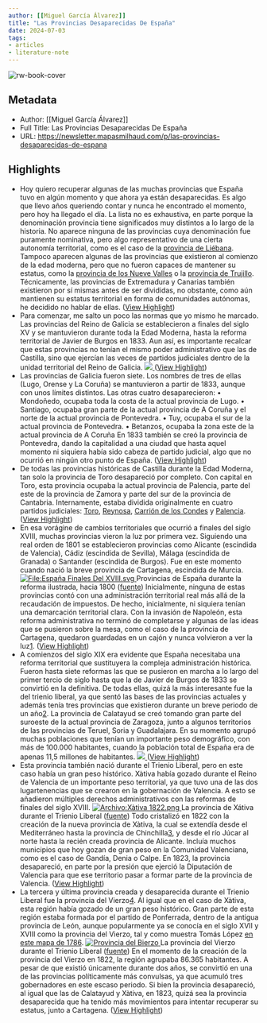 ```yaml
---
author: [[Miguel García Álvarez]]
title: "Las Provincias Desaparecidas De España"
date: 2024-07-03
tags: 
- articles
- literature-note
---
```

![rw-book-cover](https://substackcdn.com/image/fetch/w_1200,h_600,c_fill,f_jpg,q_auto:good,fl_progressive:steep,g_auto/https%3A%2F%2Fsubstack-post-media.s3.amazonaws.com%2Fpublic%2Fimages%2F550954d2-498e-419d-b3b1-5640d252dc3d_1280x1158.png)

## Metadata
- Author: [[Miguel García Álvarez]]
- Full Title: Las Provincias Desaparecidas De España
- URL: https://newsletter.mapasmilhaud.com/p/las-provincias-desaparecidas-de-espana

## Highlights
- Hoy quiero recuperar algunas de las muchas provincias que España tuvo en algún momento y que ahora ya están desaparecidas. Es algo que llevo años queriendo contar y nunca he encontrado el momento, pero hoy ha llegado el día.
  La lista no es exhaustiva, en parte porque la denominación provincia tiene significados muy distintos a lo largo de la historia. No aparece ninguna de las provincias cuya denominación fue puramente nominativa, pero algo representativo de una cierta autonomía territorial, como es el caso de la [provincia de Liébana](https://mapasmilhaud.com/mapas-antiguos/baston-de-laredo-y-provincia-de-liebana-1774/). Tampoco aparecen algunas de las provincias que existieron al comienzo de la edad moderna, pero que no fueron capaces de mantener su estatus, como la [provincia de los Nueve Valles](https://diadelasinstituciones.es/historia/provincia-9-valles/) o la [provincia de Trujillo](https://es.wikipedia.org/wiki/Provincia_de_Trujillo_(Espa%C3%B1a)). Técnicamente, las provincias de Extremadura y Canarias también existieron por sí mismas antes de ser divididas, no obstante, como aún mantienen su estatus territorial en forma de comunidades autónomas, he decidido no hablar de ellas. ([View Highlight](https://read.readwise.io/read/01j1w3v70zvyrr99hjbt4s4xrn))
- Para comenzar, me salto un poco las normas que yo mismo he marcado. Las provincias del Reino de Galicia se establecieron a finales del siglo XV y se mantuvieron durante toda la Edad Moderna, hasta la reforma territorial de Javier de Burgos en 1833. Aun así, es importante recalcar que estas provincias no tenían el mismo poder administrativo que las de Castilla, sino que ejercían las veces de partidos judiciales dentro de la unidad territorial del Reino de Galicia.
  [
  ![](https://substackcdn.com/image/fetch/w_1456,c_limit,f_auto,q_auto:good,fl_progressive:steep/https%3A%2F%2Fsubstack-post-media.s3.amazonaws.com%2Fpublic%2Fimages%2F872341a2-100d-49e5-b6e4-400bb981cf0c_3409x3841.jpeg)
  ](https://substackcdn.com/image/fetch/f_auto,q_auto:good,fl_progressive:steep/https%3A%2F%2Fsubstack-post-media.s3.amazonaws.com%2Fpublic%2Fimages%2F872341a2-100d-49e5-b6e4-400bb981cf0c_3409x3841.jpeg) ([View Highlight](https://read.readwise.io/read/01j1w3vapwqx86432xkzszfsgk))
- Las provincias de Galicia fueron siete. Los nombres de tres de ellas (Lugo, Orense y La Coruña) se mantuvieron a partir de 1833, aunque con unos límites distintos. Las otras cuatro desaparecieron:
  • Mondoñedo, ocupaba toda la costa de la actual provincia de Lugo.
  • Santiago, ocupaba gran parte de la actual provincia de A Coruña y el norte de la actual provincia de Pontevedra.
  • Tuy, ocupaba el sur de la actual provincia de Pontevedra.
  • Betanzos, ocupaba la zona este de la actual provincia de A Coruña
  En 1833 también se creó la provincia de Pontevedra, dando la capitalidad a una ciudad que hasta aquel momento ni siquiera había sido cabeza de partido judicial, algo que no ocurrió en ningún otro punto de España. ([View Highlight](https://read.readwise.io/read/01j1w3vf1em19hyvdwq2sq7zdp))
- De todas las provincias históricas de Castilla durante la Edad Moderna, tan solo la provincia de Toro desapareció por completo. Con capital en Toro, esta provincia ocupaba la actual provincia de Palencia, parte del este de la provincia de Zamora y parte del sur de la provincia de Cantabria. Internamente, estaba dividida originalmente en cuatro partidos judiciales: [Toro](https://mapasmilhaud.com/mapas-antiguos/mapa-del-partido-de-toro-1784/), [Reynosa](https://mapasmilhaud.com/mapas-antiguos/mapa-del-partido-de-reynosa-1785/), [Carrión de los Condes](https://mapasmilhaud.com/mapas-antiguos/mapa-del-partido-de-carrion-1785/) y [Palencia](https://mapasmilhaud.com/mapas-antiguos/mapa-de-la-provincia-de-palencia-1782/). ([View Highlight](https://read.readwise.io/read/01j1w3vpf3f0hht68ccmrhjxvk))
- En esa vorágine de cambios territoriales que ocurrió a finales del siglo XVIII, muchas provincias vieron la luz por primera vez. Siguiendo una real orden de 1801 se establecieron provincias como Alicante (escindida de Valencia), Cádiz (escindida de Sevilla), Málaga (escindida de Granada) o Santander (escindida de Burgos). Fue en este momento cuando nació la breve provincia de Cartagena, escindida de Murcia.
  [
  ![File:España Finales Del XVIII.svg](https://substackcdn.com/image/fetch/w_1456,c_limit,f_auto,q_auto:good,fl_progressive:steep/https%3A%2F%2Fsubstack-post-media.s3.amazonaws.com%2Fpublic%2Fimages%2F550954d2-498e-419d-b3b1-5640d252dc3d_1280x1158.png "File:España Finales Del XVIII.svg")
  ](https://substackcdn.com/image/fetch/f_auto,q_auto:good,fl_progressive:steep/https%3A%2F%2Fsubstack-post-media.s3.amazonaws.com%2Fpublic%2Fimages%2F550954d2-498e-419d-b3b1-5640d252dc3d_1280x1158.png)
  Provincias de España durante la reforma ilustrada, hacia 1800 ([fuente](https://commons.wikimedia.org/wiki/File:Espa%C3%B1a_Finales_Del_XVIII.svg))
  Inicialmente, ninguna de estas provincias contó con una administración territorial real más allá de la recaudación de impuestos. De hecho, inicialmente, ni siquiera tenían una demarcación territorial clara. Con la invasión de Napoleón, esta reforma administrativa no terminó de completarse y algunas de las ideas que se pusieron sobre la mesa, como el caso de la provincia de Cartagena, quedaron guardadas en un cajón y nunca volvieron a ver la luz[1](https://newsletter.mapasmilhaud.com/p/las-provincias-desaparecidas-de-espana#footnote-1-146167647). ([View Highlight](https://read.readwise.io/read/01j1w3w437hg8p4hbefh97ssw8))
- A comienzos del siglo XIX era evidente que España necesitaba una reforma territorial que sustituyera la compleja administración histórica. Fueron hasta siete reformas las que se pusieron en marcha a lo largo del primer tercio de siglo hasta que la de Javier de Burgos de 1833 se convirtió en la definitiva. De todas ellas, quizá la más interesante fue la del trienio liberal, ya que sentó las bases de las provincias actuales y además tenía tres provincias que existieron durante un breve periodo de un año[2](https://newsletter.mapasmilhaud.com/p/las-provincias-desaparecidas-de-espana#footnote-2-146167647).
  La provincia de Calatayud se creó tomando gran parte del suroeste de la actual provincia de Zaragoza, junto a algunos territorios de las provincias de Teruel, Soria y Guadalajara. En su momento agrupó muchas poblaciones que tenían un importante peso demográfico, con más de 100.000 habitantes, cuando la población total de España era de apenas 11,5 millones de habitantes.
  [
  ![](https://substackcdn.com/image/fetch/w_1456,c_limit,f_auto,q_auto:good,fl_progressive:steep/https%3A%2F%2Fsubstack-post-media.s3.amazonaws.com%2Fpublic%2Fimages%2Fd2611045-fc5f-428b-9c1d-f785dcb91559_831x749.png)
  ](https://substackcdn.com/image/fetch/f_auto,q_auto:good,fl_progressive:steep/https%3A%2F%2Fsubstack-post-media.s3.amazonaws.com%2Fpublic%2Fimages%2Fd2611045-fc5f-428b-9c1d-f785dcb91559_831x749.png) ([View Highlight](https://read.readwise.io/read/01j1w3w9h04r0c3xbt2cytvmpn))
- Esta provincia también nació durante el Trienio Liberal, pero en este caso había un gran peso histórico. Xàtiva había gozado durante el Reino de Valencia de un importante peso territorial, ya que tuvo una de las dos lugartenencias que se crearon en la gobernación de Valencia. A esto se añadieron múltiples derechos administrativos con las reformas de finales del siglo XVIII.
  [
  ![Archivo:Xàtiva 1822.png](https://substackcdn.com/image/fetch/w_1456,c_limit,f_auto,q_auto:good,fl_progressive:steep/https%3A%2F%2Fsubstack-post-media.s3.amazonaws.com%2Fpublic%2Fimages%2Fa142e01f-a1a2-4f51-a97c-777eabfeeb6c_800x390.png "Archivo:Xàtiva 1822.png")
  ](https://substackcdn.com/image/fetch/f_auto,q_auto:good,fl_progressive:steep/https%3A%2F%2Fsubstack-post-media.s3.amazonaws.com%2Fpublic%2Fimages%2Fa142e01f-a1a2-4f51-a97c-777eabfeeb6c_800x390.png)
  La provincia de Xátiva durante el Trienio Liberal ([fuente](https://upload.wikimedia.org/wikipedia/commons/thumb/c/c0/X%C3%A0tiva_1822.png/800px-X%C3%A0tiva_1822.png))
  Todo cristalizó en 1822 con la creación de la nueva provincia de Xàtiva, la cual se extendía desde el Mediterráneo hasta la provincia de Chinchilla[3](https://newsletter.mapasmilhaud.com/p/las-provincias-desaparecidas-de-espana#footnote-3-146167647), y desde el río Júcar al norte hasta la recién creada provincia de Alicante. Incluía muchos municipios que hoy gozan de gran peso en la Comunidad Valenciana, como es el caso de Gandía, Denia o Calpe. En 1823, la provincia desapareció, en parte por la presión que ejerció la Diputación de Valencia para que ese territorio pasar a formar parte de la provincia de Valencia. ([View Highlight](https://read.readwise.io/read/01j1w3wj272fny9d3kt7ernm20))
- La tercera y última provincia creada y desaparecida durante el Trienio Liberal fue la provincia del Vierzo[4](https://newsletter.mapasmilhaud.com/p/las-provincias-desaparecidas-de-espana#footnote-4-146167647). Al igual que en el caso de Xàtiva, esta región había gozado de un gran peso histórico. Gran parte de esta región estaba formada por el partido de Ponferrada, dentro de la antigua provincia de León, aunque popularmente ya se conocía en el siglo XVII y XVIII como la provincia del Vierzo, tal y como muestra Tomás López [en este mapa de 1786](https://mapasmilhaud.com/mapas-antiguos/mapa-del-partido-de-ponferrada-1786/).
  [
  ![Provincia del Bierzo](https://substackcdn.com/image/fetch/w_1456,c_limit,f_auto,q_auto:good,fl_progressive:steep/https%3A%2F%2Fsubstack-post-media.s3.amazonaws.com%2Fpublic%2Fimages%2Fa03936f2-5820-4b21-b4db-eec59f279220_960x664.jpeg "Provincia del Bierzo")
  ](https://substackcdn.com/image/fetch/f_auto,q_auto:good,fl_progressive:steep/https%3A%2F%2Fsubstack-post-media.s3.amazonaws.com%2Fpublic%2Fimages%2Fa03936f2-5820-4b21-b4db-eec59f279220_960x664.jpeg)
  La provincia del Vierzo durante el Trienio Liberal ([fuente](https://www.elbierzodigital.com/provincia-bierzo-200-anos-historia-efimera/421840))
  En el momento de la creación de la provincia del Vierzo en 1822, la región agrupaba 86.365 habitantes. A pesar de que existió únicamente durante dos años, se convirtió en una de las provincias políticamente más convulsas, ya que acumuló tres gobernadores en este escaso periodo. Si bien la provincia desapareció, al igual que las de Calatayud y Xàtiva, en 1823, quizá sea la provincia desaparecida que ha tenido más movimientos para intentar recuperar su estatus, junto a Cartagena. ([View Highlight](https://read.readwise.io/read/01j1w3ww54fa8m0ycp905fvjpq))
